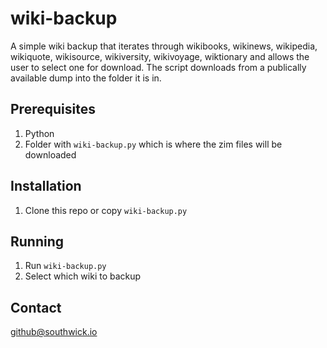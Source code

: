 # wiki-backup
A simple wiki backup that iterates through wikibooks, wikinews, wikipedia, wikiquote, wikisource, wikiversity, wikivoyage, wiktionary and allows the user to select one for download. The script downloads from a publically available dump into the folder it is in.

## Prerequisites
 1. Python
 2. Folder with ```wiki-backup.py``` which is where the zim files will be downloaded

## Installation
 1. Clone this repo or copy ```wiki-backup.py```

## Running
 1. Run ```wiki-backup.py```
 2. Select which wiki to backup

## Contact
github@southwick.io
